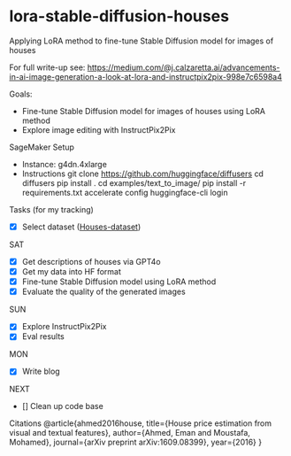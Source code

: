# lora-stable-diffusion-houses
Applying LoRA method to fine-tune Stable Diffusion model for images of houses

For full write-up see: https://medium.com/@j.calzaretta.ai/advancements-in-ai-image-generation-a-look-at-lora-and-instructpix2pix-998e7c6598a4

Goals: 
- Fine-tune Stable Diffusion model for images of houses using LoRA method
- Explore image editing with InstructPix2Pix

SageMaker Setup
- Instance: g4dn.4xlarge
- Instructions
git clone https://github.com/huggingface/diffusers
cd diffusers
pip install .
cd examples/text_to_image/
pip install -r requirements.txt
accelerate config
huggingface-cli login

Tasks (for my tracking)
- [x] Select dataset ([Houses-dataset](https://github.com/emanhamed/Houses-dataset/tree/master))

SAT
- [x] Get descriptions of houses via GPT4o
- [x] Get my data into HF format
- [x] Fine-tune Stable Diffusion model using LoRA method
- [x] Evaluate the quality of the generated images

SUN
- [x] Explore InstructPix2Pix
- [x] Eval results

MON
- [x] Write blog

NEXT
- [] Clean up code base

Citations
@article{ahmed2016house, title={House price estimation from visual and textual features}, author={Ahmed, Eman and Moustafa, Mohamed}, journal={arXiv preprint arXiv:1609.08399}, year={2016} }
